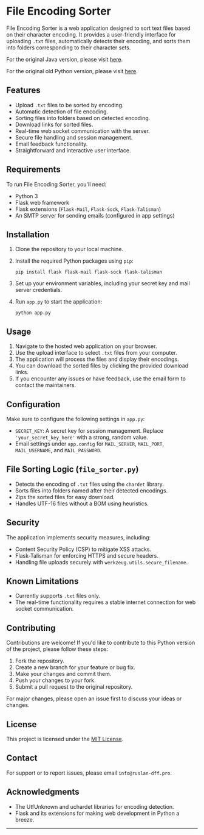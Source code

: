 # File Encoding Sorter

File Encoding Sorter is a web application designed to sort text files based on their character encoding. It provides a user-friendly interface for uploading `.txt` files, automatically detects their encoding, and sorts them into folders corresponding to their character sets.

For the original Java version, please visit [here](https://github.com/Ruslan-dev-Free-Fire/Unicode-and-ANSI-encoding-sorter).

For the original old Python version, please visit [here](https://github.com/Ruslan-dev-Free-Fire/Unicode-and-ANSI-encoding-sorter/tree/python_version).

## Features

- Upload `.txt` files to be sorted by encoding.
- Automatic detection of file encoding.
- Sorting files into folders based on detected encoding.
- Download links for sorted files.
- Real-time web socket communication with the server.
- Secure file handling and session management.
- Email feedback functionality.
- Straightforward and interactive user interface.

## Requirements

To run File Encoding Sorter, you'll need:

- Python 3
- Flask web framework
- Flask extensions (`Flask-Mail`, `Flask-Sock`, `Flask-Talisman`)
- An SMTP server for sending emails (configured in app settings)

## Installation

1. Clone the repository to your local machine.
2. Install the required Python packages using `pip`:

    ```shell
    pip install flask flask-mail flask-sock flask-talisman
    ```

3. Set up your environment variables, including your secret key and mail server credentials.

4. Run `app.py` to start the application:

    ```shell
    python app.py
    ```

## Usage

1. Navigate to the hosted web application on your browser.
2. Use the upload interface to select `.txt` files from your computer.
3. The application will process the files and display their encodings.
4. You can download the sorted files by clicking the provided download links.
5. If you encounter any issues or have feedback, use the email form to contact the maintainers.

## Configuration

Make sure to configure the following settings in `app.py`:

- `SECRET_KEY`: A secret key for session management. Replace `'your_secret_key_here'` with a strong, random value.
- Email settings under `app.config` for `MAIL_SERVER`, `MAIL_PORT`, `MAIL_USERNAME`, and `MAIL_PASSWORD`.

## File Sorting Logic (`file_sorter.py`)

- Detects the encoding of `.txt` files using the `chardet` library.
- Sorts files into folders named after their detected encodings.
- Zips the sorted files for easy download.
- Handles UTF-16 files without a BOM using heuristics.

## Security

The application implements security measures, including:

- Content Security Policy (CSP) to mitigate XSS attacks.
- Flask-Talisman for enforcing HTTPS and secure headers.
- Handling file uploads securely with `werkzeug.utils.secure_filename`.

## Known Limitations

- Currently supports `.txt` files only.
- The real-time functionality requires a stable internet connection for web socket communication.

## Contributing

Contributions are welcome! If you'd like to contribute to this Python version of the project, please follow these steps:

1. Fork the repository.
2. Create a new branch for your feature or bug fix.
3. Make your changes and commit them.
4. Push your changes to your fork.
5. Submit a pull request to the original repository.

For major changes, please open an issue first to discuss your ideas or changes.

## License

This project is licensed under the [MIT License](LICENSE).

## Contact

For support or to report issues, please email `info@ruslan-dff.pro`.

## Acknowledgments

- The UtfUnknown and uchardet libraries for encoding detection.
- Flask and its extensions for making web development in Python a breeze.

---
